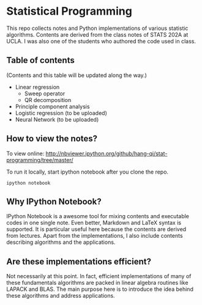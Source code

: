 # Statistical Programming

This repo collects notes and Python implementations of various statistic
algorithms. Contents are derived from the class notes of STATS 202A at UCLA.
I was also one of the students who authored the code used in class.

## Table of contents

(Contents and this table will be updated along the way.)

* Linear regression
    - Sweep operator
    - QR decomposition
* Principle component analysis
* Logistic regression (to be uploaded)
* Neural Network (to be uploaded)

## How to view the notes?

To view online: http://nbviewer.ipython.org/github/hang-qi/stat-programming/tree/master/

To run it locally, start ipython notebook after you clone the repo.

    ipython notebook

## Why IPython Notebook?

IPython Notebook is a awesome tool for mixing contents and executable codes in
one single note. Even better, Markdown and LaTeX syntax is supported.
It is particular useful here because the contents are derived from lectures.
Apart from the implementations, I also include contents describing algorithms
and the applications.

## Are these implementations efficient?

Not necessarily at this point.
In fact, efficient implementations of many of these fundamentals algorithms
are packed in linear algebra routines like LAPACK and BLAS.
The main purpose here is to introduce the idea behind these algorithms
and address applications.
